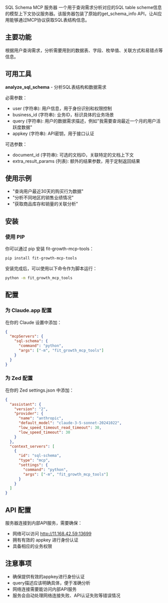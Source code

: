 SQL Schema MCP 服务器
一个用于查询需求分析对应的SQL table scheme信息的模型上下文协议服务器。该服务器包装了原始的get_schema_info API，让AI应用能够通过MCP协议获取SQL表结构信息。

## 主要功能
根据用户查询需求，分析需要用到的数据表、字段、枚举值、关联方式和易错点等信息。

## 可用工具
**analyze_sql_schema** - 分析SQL表结构和数据需求

必需参数：
- user (字符串): 用户信息，用于身份识别和权限控制
- business_id (字符串): 业务ID，标识具体的业务场景  
- query (字符串): 用户的数据需求描述，例如"我需要查询最近一个月的用户活跃度数据"
- appkey (字符串): API密钥，用于接口认证

可选参数：
- document_id (字符串): 可选的文档ID，关联特定的文档上下文
- extra_result_params (列表): 额外的结果参数，用于定制返回结果

## 使用示例
- "查询用户最近30天的购买行为数据"
- "分析不同地区的销售业绩情况"  
- "获取商品库存和销量的关联分析"
## 安装

### 使用 PIP
你可以通过 pip 安装 fit-growth-mcp-tools：

```bash
pip install fit-growth-mcp-tools
```

安装完成后，可以使用以下命令作为脚本运行：

```bash
python -m fit_growth_mcp_tools
```
## 配置

### 为 Claude.app 配置
在你的 Claude 设置中添加：

```json
{
  "mcpServers": {
    "sql-schema": {
      "command": "python",
      "args": ["-m", "fit_growth_mcp_tools"]
    }
  }
}
```

### 为 Zed 配置
在你的 Zed settings.json 中添加：

```json
{
  "assistant": {
    "version": "2",
    "provider": {
      "name": "anthropic",
      "default_model": "claude-3-5-sonnet-20241022",
      "low_speed_timeout_read_timeout": 30,
      "low_speed_timeout": 30
    }
  },
  "context_servers": [
    {
      "id": "sql-schema",
      "type": "mcp",
      "settings": {
        "command": "python",
        "args": ["-m", "fit_growth_mcp_tools"]
      }
    }
  ]
}
```

## API 配置
服务器连接到内部API服务，需要确保：
- 网络可以访问 http://11.168.42.59:13699
- 拥有有效的 appkey 进行身份认证
- 具备相应的业务权限

## 注意事项
- 确保提供有效的appkey进行身份认证
- query描述应该明确具体，便于准确分析  
- 网络连接需要能访问内部API服务
- 服务会自动处理网络连接失败、API认证失败等错误情况